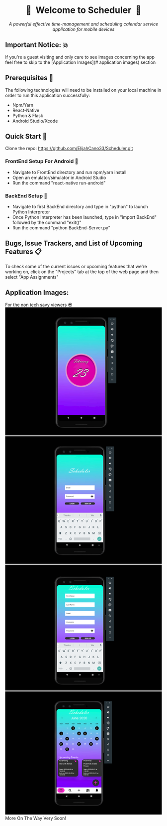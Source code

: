 <div align="center">
  
#  :calendar:&nbsp;&nbsp;Welcome to Scheduler&nbsp;&nbsp;:calendar:
*A powerful effective time-management and scheduling calendar service application for mobile devices*

</div>

## Important Notice: :boom:
If you're a guest visiting and only care to see images concerning the app feel free to skip to the [Application Images](# application images) section 

## Prerequisites :bell:
The following technologies will need to be installed on your local machine in order to run this application successfully:
*   Npm/Yarn  
*   React-Native  
*   Python & Flask  
*   Android Studio/Xcode  

## Quick Start :rocket:
Clone the repo: https://github.com/ElijahCano33/Scheduler.git  
### FrontEnd Setup For Android :iphone:
*   Navigate to FrontEnd directory and run npm/yarn install
*   Open an emulator/simulator in Android Studio
*   Run the command "react-native run-android"  
### BackEnd Setup :electric_plug:
*   Navigate to first BackEnd directory and type in "python" to launch Python Interpreter
*   Once Python Interpreter has been launched, type in "import BackEnd" followed by the command "exit()"
*   Run the command "python BackEnd-Server.py"  

## Bugs, Issue Trackers, and List of Upcoming Features :clipboard:
To check some of the current issues or upcoming features that we're working on, click on the "Projects" tab at the top of the web page and then select "App Assignments"

## Application Images:
For the non tech savy viewers :sunglasses:
![Loading Screen](https://github.com/ElijahCano33/Scheduler/blob/master/FrontEnd/pics/loading.png)
![Login Screen](https://github.com/ElijahCano33/Scheduler/blob/master/FrontEnd/pics/Login.png)
![Register Screen](https://github.com/ElijahCano33/Scheduler/blob/master/FrontEnd/pics/Register.png)
![Calendar Screen](https://github.com/ElijahCano33/Scheduler/blob/master/FrontEnd/pics/CalendarPic.png)
More On The Way Very Soon!
